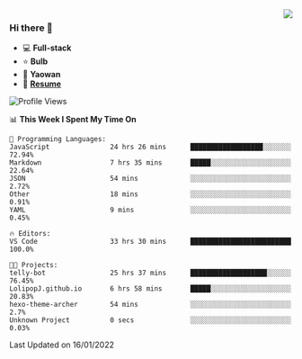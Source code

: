 <img align="right" src="https://github-readme-stats.vercel.app/api?username=LolipopJ&show_icons=true&count_private=true&hide_title=true&include_all_commits=true&theme=vue">

### Hi there 👋

- :computer: **Full-stack**
- :star: **Bulb**
- :pill: **Yaowan**
- :milky_way: [**Resume**](https://cdn.jsdelivr.net/gh/lolipopj/resume/export/resume-en.pdf)

<!--START_SECTION:waka-->
![Profile Views](http://img.shields.io/badge/Profile%20Views-4-blue)

📊 **This Week I Spent My Time On** 

```text
💬 Programming Languages: 
JavaScript               24 hrs 26 mins      ██████████████████░░░░░░░   72.94% 
Markdown                 7 hrs 35 mins       █████░░░░░░░░░░░░░░░░░░░░   22.64% 
JSON                     54 mins             ░░░░░░░░░░░░░░░░░░░░░░░░░   2.72% 
Other                    18 mins             ░░░░░░░░░░░░░░░░░░░░░░░░░   0.91% 
YAML                     9 mins              ░░░░░░░░░░░░░░░░░░░░░░░░░   0.45%

🔥 Editors: 
VS Code                  33 hrs 30 mins      █████████████████████████   100.0%

🐱‍💻 Projects: 
telly-bot                25 hrs 37 mins      ███████████████████░░░░░░   76.45% 
LolipopJ.github.io       6 hrs 58 mins       █████░░░░░░░░░░░░░░░░░░░░   20.83% 
hexo-theme-archer        54 mins             ░░░░░░░░░░░░░░░░░░░░░░░░░   2.7% 
Unknown Project          0 secs              ░░░░░░░░░░░░░░░░░░░░░░░░░   0.03%

```


 Last Updated on 16/01/2022
<!--END_SECTION:waka-->
